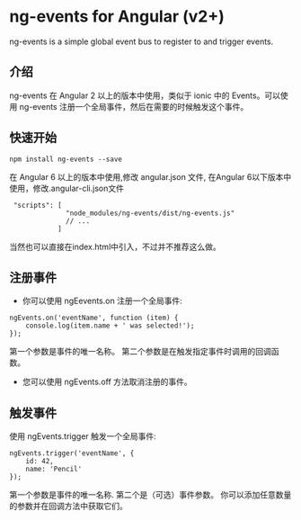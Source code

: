 # ng-events for Angular (v2+)

ng-events is a simple global event bus to register to and trigger events.

## 介绍

ng-events 在 Angular 2 以上的版本中使用，类似于 ionic 中的 Events。可以使用 ng-events 注册一个全局事件，然后在需要的时候触发这个事件。


## 快速开始

```
npm install ng-events --save
```

在 Angular 6 以上的版本中使用,修改 angular.json 文件, 在Angular 6以下版本中使用，修改.angular-cli.json文件

```
 "scripts": [
              "node_modules/ng-events/dist/ng-events.js"
              // ...
            ]
```
当然也可以直接在index.html中引入，不过并不推荐这么做。

## 注册事件

- 你可以使用 ngEevents.on 注册一个全局事件:

```
ngEvents.on('eventName', function (item) {
    console.log(item.name + ' was selected!');
});
```

第一个参数是事件的唯一名称。 第二个参数是在触发指定事件时调用的回调函数。

- 您可以使用 ngEvents.off 方法取消注册的事件。

## 触发事件

使用 ngEvents.trigger 触发一个全局事件:

```
ngEvents.trigger('eventName', {
    id: 42,
    name: 'Pencil'
});
```

第一个参数是事件的唯一名称. 第二个是（可选）事件参数。
你可以添加任意数量的参数并在回调方法中获取它们。

